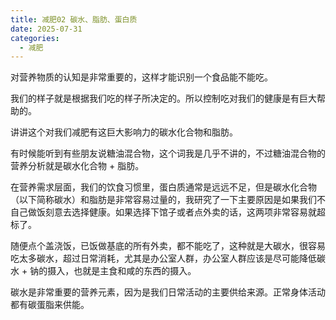 ```yaml
---
title: 减肥02 碳水、脂肪、蛋白质
date: 2025-07-31
categories:
  - 减肥
---
```

对营养物质的认知是非常重要的，这样才能识别一个食品能不能吃。

我们的样子就是根据我们吃的样子所决定的。所以控制吃对我们的健康是有巨大帮助的。

讲讲这个对我们减肥有这巨大影响力的碳水化合物和脂肪。

有时候能听到有些朋友说糖油混合物，这个词我是几乎不讲的，不过糖油混合物的营养分析就是碳水化合物 + 脂肪。

在营养需求层面，我们的饮食习惯里，蛋白质通常是远远不足，但是碳水化合物（以下简称碳水）和脂肪是非常容易过量的，我研究了一下主要原因是如果我们不自己做饭刻意去选择健康。如果选择下馆子或者点外卖的话，这两项非常容易就超标了。

随便点个盖浇饭，已饭做基底的所有外卖，都不能吃了，这种就是大碳水，很容易吃太多碳水，超过日常消耗，尤其是办公室人群，办公室人群应该是尽可能降低碳水 + 钠的摄入，也就是主食和咸的东西的摄入。

碳水是非常重要的营养元素，因为是我们日常活动的主要供给来源。正常身体活动都有碳蛋脂来供能。